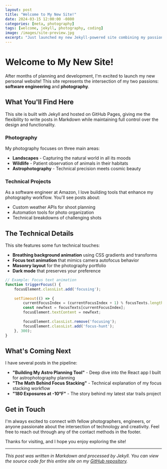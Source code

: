 ```yaml
---
layout: post
title: "Welcome to My New Site!"
date: 2024-03-15 12:00:00 -0800
categories: [meta, photography]
tags: [welcome, jekyll, photography, coding]
image: /images/site-preview.jpg
excerpt: "Just launched my new Jekyll-powered site combining my passions for software engineering and photography. Here's what's coming next!"
---
```


# Welcome to My New Site!

After months of planning and development, I'm excited to launch my new personal website! This site represents the intersection of my two passions: **software engineering** and **photography**.

## What You'll Find Here

This site is built with Jekyll and hosted on GitHub Pages, giving me the flexibility to write posts in Markdown while maintaining full control over the design and functionality.

### Photography

My photography focuses on three main areas:
- **Landscapes** - Capturing the natural world in all its moods
- **Wildlife** - Patient observation of animals in their habitats  
- **Astrophotography** - Technical precision meets cosmic beauty

### Technical Projects

As a software engineer at Amazon, I love building tools that enhance my photography workflow. You'll see posts about:
- Custom weather APIs for shoot planning
- Automation tools for photo organization
- Technical breakdowns of challenging shots

## The Technical Details

This site features some fun technical touches:
- **Breathing background animation** using CSS gradients and transforms
- **Focus text animation** that mimics camera autofocus behavior
- **Masonry layout** for the photography portfolio
- **Dark mode** that preserves your preference

```javascript
// Example: Focus text animation
function triggerFocus() {
    focusElement.classList.add('focusing');
    
    setTimeout(() => {
        currentFocusIndex = (currentFocusIndex + 1) % focusTexts.length;
        const newText = focusTexts[currentFocusIndex];
        focusElement.textContent = newText;
        
        focusElement.classList.remove('focusing');
        focusElement.classList.add('focus-hunt');
    }, 300);
}
```

## What's Coming Next

I have several posts in the pipeline:
- **"Building My Astro Planning Tool"** - Deep dive into the React app I built for astrophotography planning
- **"The Math Behind Focus Stacking"** - Technical explanation of my focus stacking workflow
- **"180 Exposures at -10°F"** - The story behind my latest star trails project

## Get in Touch

I'm always excited to connect with fellow photographers, engineers, or anyone passionate about the intersection of technology and creativity. Feel free to reach out through any of the contact methods in the footer.

Thanks for visiting, and I hope you enjoy exploring the site!

---

*This post was written in Markdown and processed by Jekyll. You can view the source code for this entire site on my [GitHub repository](https://github.com/yourusername/yourusername.github.io).*